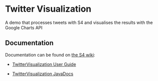 Twitter Visualization
=============================

A demo that processes tweets with S4 and visualises the results with the Google Charts API

## Documentation

Documentation can be found on [the S4 wiki][1]:
- [TwitterVisualization User Guide][2] 
- [TwitterVisualization JavaDocs][3]



  [1]: http://docs.s4.ontotext.com/display/S4docs/Home
  [2]: http://docs.s4.ontotext.com/display/S4docs/Twitter+Analytics+Demo
  [3]: http://ontotext-ad.github.io/S4/TwitterVisualization/javadoc/
